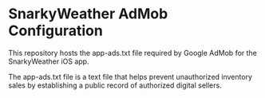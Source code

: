 # SnarkyWeather AdMob Configuration

This repository hosts the app-ads.txt file required by Google AdMob for the SnarkyWeather iOS app.

The app-ads.txt file is a text file that helps prevent unauthorized inventory sales by establishing a public record of authorized digital sellers.
